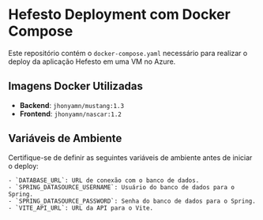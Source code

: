 # Hefesto Deployment com Docker Compose

Este repositório contém o `docker-compose.yaml` necessário para realizar o deploy da aplicação Hefesto em uma VM no Azure.

## Imagens Docker Utilizadas

- **Backend**: `jhonyamn/mustang:1.3`
- **Frontend**: `jhonyamn/nascar:1.2`

## Variáveis de Ambiente

Certifique-se de definir as seguintes variáveis de ambiente antes de iniciar o deploy:

```
- `DATABASE_URL`: URL de conexão com o banco de dados.
- `SPRING_DATASOURCE_USERNAME`: Usuário do banco de dados para o Spring.
- `SPRING_DATASOURCE_PASSWORD`: Senha do banco de dados para o Spring.
- `VITE_API_URL`: URL da API para o Vite.
```
